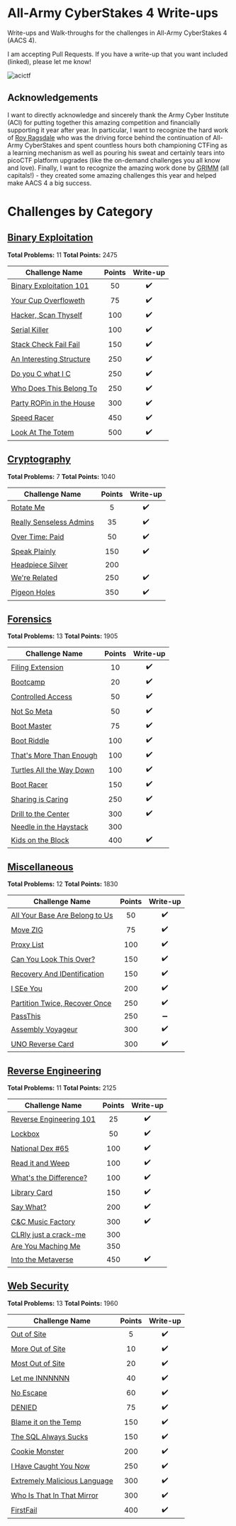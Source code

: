 # All-Army CyberStakes 4 Write-ups

Write-ups and Walk-throughs for the challenges in All-Army CyberStakes 4 (AACS 4).

I am accepting Pull Requests. If you have a write-up that you want included (linked), please let me know!

![acictf](https://github.com/eesantiago/Writeups/blob/master/CyberStakes_2020/acictf.JPG)

## Acknowledgements

I want to directly acknowledge and sincerely thank the Army Cyber Institute (ACI) for putting together this amazing competition and financially supporting it year after year. In particular, I want to recognize the hard work of [Roy Ragsdale](https://github.com/royragsdale) who was the driving force behind the continuation of All-Army CyberStakes and spent countless hours both championing CTFing as a learning mechanism as well as pouring his sweat and certainly tears into picoCTF platform upgrades (like the on-demand challenges you all know and love). Finally, I want to recognize the amazing work done by [GRIMM](https://www.grimm-co.com/) (all capitals!) - they created some amazing challenges this year and helped make AACS 4 a big success.

# Challenges by Category

## [Binary Exploitation](./BinaryExploitation/README.md)

**Total Problems:** 11
**Total Points:** 2475

| Challenge Name               | Points  | Write-up |
| -----------------------------|:-------:|:--------:|
| [Binary Exploitation 101](./BinaryExploitation/BinaryExploitation101/README.md) | 50 | ✔️ |
| [Your Cup Overfloweth](./BinaryExploitation/YourCupOverfloweth/README.md) | 75 | ✔️ |
| [Hacker, Scan Thyself](./BinaryExploitation/HackerScanThyself/README.md) | 100 | ✔️ |
| [Serial Killer](./BinaryExploitation/SerialKiller/README.md) | 100 | ✔️ |
| [Stack Check Fail Fail](./BinaryExploitation/StackCheckFailFail/README.md) | 150 | ✔️ |
| [An Interesting Structure](./BinaryExploitation/AnInterestingStructure/README.md) | 250 | ✔️ |
| [Do you C what I C](./BinaryExploitation/DoYouCWhatIC/README.md) | 250 | ✔️ |
| [Who Does This Belong To](./BinaryExploitation/WhoDoesThisBelongTo/README.md) | 250 | ✔️ |
| [Party ROPin in the House](./BinaryExploitation/PartyROPinInTheHouse/README.md) | 300 | ✔️|
| [Speed Racer](./BinaryExploitation/SpeedRacer/README.md) | 450 | ✔️ |
| [Look At The Totem](./BinaryExploitation/LookAtTheTotem/README.md) | 500 | ✔️ |

## [Cryptography](./Cryptography/README.md)

**Total Problems:** 7
**Total Points:** 1040

| Challenge Name               | Points  | Write-up |
| -----------------------------|:-------:|:--------:|
| [Rotate Me](./Cryptography/RotateMe/README.md) | 5 | ✔️ |
| [Really Senseless Admins](./Cryptography/ReallySenselessAdmins/README.md) | 35 | ✔️ |
| [Over Time: Paid](./Cryptography/OverTimePaid/README.md) | 50 | ✔️ |
| [Speak Plainly](./Cryptography/SpeakPlainly/README.md) | 150 | ✔️ |
| [Headpiece Silver](./Cryptography/HeadpieceSilver/README.md) | 200 | |
| [We're Related](./Cryptography/WereRelated/README.md) | 250 | ✔️ |
| [Pigeon Holes](./Cryptography/PigeonHoles/README.md) | 350 | ✔️ |

## [Forensics](./Forensics/README.md)

**Total Problems:** 13
**Total Points:** 1905

| Challenge Name               | Points  | Write-up |
| -----------------------------|:-------:|:--------:|
| [Filing Extension](./Forensics/FilingExtension/README.md) | 10 | ✔️ |
| [Bootcamp](./Forensics/Bootcamp/README.md) | 20 | ✔️ |
| [Controlled Access](./Forensics/ControlledAccess/README.md) | 50 | ✔️ |
| [Not So Meta](./Forensics/NotSoMeta/README.md) | 50 | ✔️ |
| [Boot Master](./Forensics/BootMaster/README.md) | 75 | ✔️ |
| [Boot Riddle](./Forensics/BootRiddle/README.md) | 100 | ✔️ |
| [That's More Than Enough](./Forensics/ThatsMoreThanEnough/README.md) | 100 | ✔️ |
| [Turtles All the Way Down](./Forensics/TurtlesAllTheWayDown/README.md) | 100 | ✔️ |
| [Boot Racer](./Forensics/BootRacer/README.md) | 150 | ✔️ |
| [Sharing is Caring](./Forensics/SharingIsCaring/README.md) | 250 | ✔️ |
| [Drill to the Center](./Forensics/DrillToTheCenter/README.md) | 300 | ✔️ |
| [Needle in the Haystack](./Forensics/NeedleInTheHaystack/README.md) | 300 | |
| [Kids on the Block](./Forensics/KidsOnTheBlock/README.md) | 400 | ✔️ |

## [Miscellaneous](./Miscellaneous/README.md)

**Total Problems:** 12
**Total Points:** 1830

| Challenge Name               | Points  | Write-up |
| -----------------------------|:-------:|:--------:|
| [All Your Base Are Belong to Us](./Miscellaneous/AllYourBase/README.md) | 50 | ✔️ |
| [Move ZIG](./Miscellaneous/MoveZIG/README.md) | 75 | ✔️ |
| [Proxy List](./Miscellaneous/ProxyList/README.md) | 100 | ✔️ |
| [Can You Look This Over?](./Miscellaneous/CanYouLookThisOver/README.md) | 150 | ✔️ |
| [Recovery And IDentification](./Miscellaneous/RecoveryAndIDentification/README.md) | 150 | ✔️ |
| [I SEe You](./Miscellaneous/ISEeYou/README.md) | 200 | ✔️ |
| [Partition Twice, Recover Once](./Miscellaneous/PartitionTwiceRecoverOnce/README.md) | 250 | ✔️ |
| [PassThis](./Miscellaneous/PassThis/README.md) | 250 | ➖ |
| [Assembly Voyageur](./Miscellaneous/AssemblyVoyageur/README.md) | 300 | ✔️ |
| [UNO Reverse Card](./Miscellaneous/UNOReverseCard/README.md) | 300 | ✔️ |

## [Reverse Engineering](./ReverseEngineering/README.md)

**Total Problems:** 11
**Total Points:** 2125

| Challenge Name               | Points  | Write-up |
| -----------------------------|:-------:|:--------:|
| [Reverse Engineering 101](./ReverseEngineering/ReverseEngineering101/README.md) | 25 | ✔️ |
| [Lockbox](./ReverseEngineering/Lockbox/README.md) | 50 | ✔️ |
| [National Dex #65](./ReverseEngineering/NationalDex65/README.md) | 100 | ✔️ |
| [Read it and Weep](./ReverseEngineering/ReadItAndWeep/README.md) | 100 | ✔️ |
| [What's the Difference?](./ReverseEngineering/WhatsTheDifference/README.md) | 100 | ✔️ |
| [Library Card](./ReverseEngineering/LibraryCard/README.md) | 150 | ✔️ |
| [Say What?](./ReverseEngineering/SayWhat/README.md) | 200 | ✔️ |
| [C&C Music Factory](./ReverseEngineering/CandCMusicFactory/README.md) | 300 | ✔️ |
| [CLRly just a crack-me](./ReverseEngineering/CLRlyJustACrackMe/README.md) | 300 | |
| [Are You Maching Me](./ReverseEngineering/AreYouMachingMe/README.md) | 350 | |
| [Into the Metaverse](./ReverseEngineering/IntoTheMetaverse/README.md) | 450 | ✔️ |

## [Web Security](./WebSecurity/README.md)

**Total Problems:** 13
**Total Points:** 1960

| Challenge Name               | Points  | Write-up |
| -----------------------------|:-------:|:--------:|
| [Out of Site](./WebSecurity/OutOfSite/README.md) | 5 | ✔️ |
| [More Out of Site](./WebSecurity/MoreOutOfSite/README.md) | 10 | ✔️ |
| [Most Out of Site](./WebSecurity/MostOutOfSite/README.md) | 20 | ✔️ |
| [Let me INNNNNN](./WebSecurity/LetMeInnnnnn/README.md) | 40 | ✔️ |
| [No Escape](./WebSecurity/NoEscape/README.md) | 60 | ✔️ |
| [DENIED](./WebSecurity/DENIED/README.md) | 75 | ✔️ |
| [Blame it on the Temp](./WebSecurity/BlameItOnTheTemp/README.md) | 150 | ✔️|
| [The SQL Always Sucks](./WebSecurity/TheSQLAlwaysSucks/README.md) | 150 | ✔️ |
| [Cookie Monster](./WebSecurity/CookieMonster/README.md) | 200 | ✔️ |
| [I Have Caught You Now](./WebSecurity/IHaveCaughtYouNow/README.md) | 250 | ✔️ |
| [Extremely Malicious Language](./WebSecurity/ExtremelyMaliciousLanguage/README.md) | 300 | ✔️ |
| [Who Is That In That Mirror](./WebSecurity/WhoIsThatInThatMirror/README.md) | 300 | ✔️ |
| [FirstFail](./WebSecurity/FirstFail/README.md) | 400 | ✔️ |
